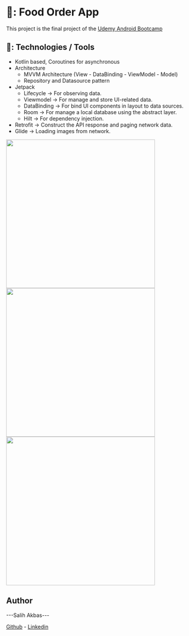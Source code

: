 # 🍟: Food Order App
This project is the final project of the [Udemy Android Bootcamp](https://www.udemy.com/course/android-bootcamp-program-kotlin/)

## 🚀: Technologies / Tools
- Kotlin based, Coroutines for asynchronous
- Architecture
  - MVVM Architecture (View - DataBinding - ViewModel - Model)
  - Repository and Datasource pattern
- Jetpack
  - Lifecycle -> For observing data.
  - Viewmodel -> For manage and store UI-related data.
  - DataBinding -> For bind UI components in layout to data sources.
  - Room -> For manage a local database using the abstract layer.
  - Hilt -> For dependency injection.
- Retrofit -> Construct the API response and paging network data.
- Glide -> Loading images from network.

<img src="https://github.com/user-attachments/assets/546be9f7-038f-4bd7-8a36-a2bed8ddf91d" width="400">  <img src="https://github.com/user-attachments/assets/55f73dd0-f147-4aba-bb5a-49bebd3f5671" width="400">  <img src="https://github.com/user-attachments/assets/d7a73600-1c47-4df6-8a5a-ab40f7fc29d4" width="400">


## Author
---Salih Akbas---

[Github](https://github.com/salihakbass) - [Linkedin](https://www.linkedin.com/in/salihakbas/) 


